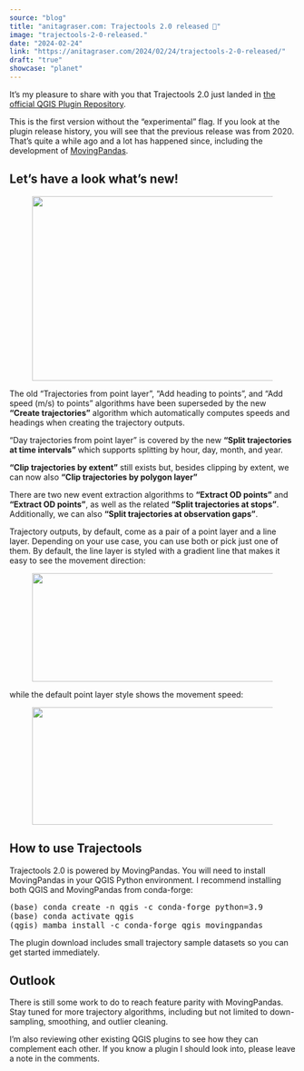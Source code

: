 ```yaml
---
source: "blog"
title: "anitagraser.com: Trajectools 2.0 released 🎉"
image: "trajectools-2-0-released."
date: "2024-02-24"
link: "https://anitagraser.com/2024/02/24/trajectools-2-0-released/"
draft: "true"
showcase: "planet"
---
```


<p>It&#8217;s my pleasure to share with you that Trajectools 2.0 just landed in <a href="https://plugins.qgis.org/plugins/processing_trajectory/#plugin-versions">the official QGIS Plugin Repository</a>.</p>



<p>This is the first version without the &#8220;experimental&#8221; flag. If you look at the plugin release history, you will see that the previous release was from 2020. That&#8217;s quite a while ago and a lot has happened since, including the development of <a href="https://movingpandas.org">MovingPandas</a>.</p>



<h2 class="wp-block-heading">Let&#8217;s have a look what&#8217;s new!</h2>



<figure class="wp-block-image size-large"><img width="624" height="325" data-attachment-id="8812" data-permalink="https://anitagraser.com/2024/02/24/trajectools-2-0-released/trajectools-1-2/" data-orig-file="https://underdark.files.wordpress.com/2024/02/trajectools-1-2.png" data-orig-size="624,325" data-comments-opened="1" data-image-meta="{&quot;aperture&quot;:&quot;0&quot;,&quot;credit&quot;:&quot;&quot;,&quot;camera&quot;:&quot;&quot;,&quot;caption&quot;:&quot;&quot;,&quot;created_timestamp&quot;:&quot;0&quot;,&quot;copyright&quot;:&quot;&quot;,&quot;focal_length&quot;:&quot;0&quot;,&quot;iso&quot;:&quot;0&quot;,&quot;shutter_speed&quot;:&quot;0&quot;,&quot;title&quot;:&quot;&quot;,&quot;orientation&quot;:&quot;0&quot;}" data-image-title="trajectools-1-2" data-image-description="" data-image-caption="" data-medium-file="https://underdark.files.wordpress.com/2024/02/trajectools-1-2.png?w=300" data-large-file="https://underdark.files.wordpress.com/2024/02/trajectools-1-2.png?w=545" src="https://underdark.files.wordpress.com/2024/02/trajectools-1-2.png?w=624" alt="" class="wp-image-8812" srcset="https://underdark.files.wordpress.com/2024/02/trajectools-1-2.png 624w, https://underdark.files.wordpress.com/2024/02/trajectools-1-2.png?w=150 150w, https://underdark.files.wordpress.com/2024/02/trajectools-1-2.png?w=300 300w" sizes="(max-width: 624px) 100vw, 624px" /></figure>



<p>The old &#8220;Trajectories from point layer&#8221;, &#8220;Add heading to points&#8221;, and &#8220;Add speed (m/s) to points&#8221; algorithms have been superseded by the new <strong>&#8220;Create trajectories&#8221;</strong> algorithm which automatically computes speeds and headings when creating the trajectory outputs. </p>



<p>&#8220;Day trajectories from point layer&#8221; is covered by the new <strong>&#8220;Split trajectories at time intervals&#8221; </strong>which supports splitting by hour, day, month, and year.</p>



<p><strong>&#8220;Clip trajectories by extent&#8221;</strong> still exists but, besides clipping by extent, we can now also <strong>&#8220;Clip trajectories by polygon layer&#8221;</strong></p>



<p>There are two new event extraction algorithms to <strong>&#8220;Extract OD points&#8221;</strong> and <strong>&#8220;Extract OD points&#8221;</strong>, as well as the related <strong>&#8220;Split trajectories at stops&#8221;</strong>. Additionally, we can also <strong>&#8220;Split trajectories at observation gaps&#8221;</strong>.</p>



<p>Trajectory outputs, by default, come as a pair of a point layer and a line layer. Depending on your use case, you can use both or pick just one of them. By default, the line layer is styled with a gradient line that makes it easy to see the movement direction:</p>



<figure class="wp-block-image size-large"><img width="624" height="191" data-attachment-id="8817" data-permalink="https://anitagraser.com/2024/02/24/trajectools-2-0-released/image-7-9/" data-orig-file="https://underdark.files.wordpress.com/2024/02/image-7.png" data-orig-size="624,191" data-comments-opened="1" data-image-meta="{&quot;aperture&quot;:&quot;0&quot;,&quot;credit&quot;:&quot;&quot;,&quot;camera&quot;:&quot;&quot;,&quot;caption&quot;:&quot;&quot;,&quot;created_timestamp&quot;:&quot;0&quot;,&quot;copyright&quot;:&quot;&quot;,&quot;focal_length&quot;:&quot;0&quot;,&quot;iso&quot;:&quot;0&quot;,&quot;shutter_speed&quot;:&quot;0&quot;,&quot;title&quot;:&quot;&quot;,&quot;orientation&quot;:&quot;0&quot;}" data-image-title="image-7" data-image-description="" data-image-caption="" data-medium-file="https://underdark.files.wordpress.com/2024/02/image-7.png?w=300" data-large-file="https://underdark.files.wordpress.com/2024/02/image-7.png?w=545" src="https://underdark.files.wordpress.com/2024/02/image-7.png?w=624" alt="" class="wp-image-8817" srcset="https://underdark.files.wordpress.com/2024/02/image-7.png 624w, https://underdark.files.wordpress.com/2024/02/image-7.png?w=150 150w, https://underdark.files.wordpress.com/2024/02/image-7.png?w=300 300w" sizes="(max-width: 624px) 100vw, 624px" /></figure>



<p>while the default point layer style shows the movement speed: </p>



<figure class="wp-block-image size-large"><img width="612" height="207" data-attachment-id="8824" data-permalink="https://anitagraser.com/2024/02/24/trajectools-2-0-released/image-12-6/" data-orig-file="https://underdark.files.wordpress.com/2024/02/image-12.png" data-orig-size="612,207" data-comments-opened="1" data-image-meta="{&quot;aperture&quot;:&quot;0&quot;,&quot;credit&quot;:&quot;&quot;,&quot;camera&quot;:&quot;&quot;,&quot;caption&quot;:&quot;&quot;,&quot;created_timestamp&quot;:&quot;0&quot;,&quot;copyright&quot;:&quot;&quot;,&quot;focal_length&quot;:&quot;0&quot;,&quot;iso&quot;:&quot;0&quot;,&quot;shutter_speed&quot;:&quot;0&quot;,&quot;title&quot;:&quot;&quot;,&quot;orientation&quot;:&quot;0&quot;}" data-image-title="image-12" data-image-description="" data-image-caption="" data-medium-file="https://underdark.files.wordpress.com/2024/02/image-12.png?w=300" data-large-file="https://underdark.files.wordpress.com/2024/02/image-12.png?w=545" src="https://underdark.files.wordpress.com/2024/02/image-12.png?w=612" alt="" class="wp-image-8824" srcset="https://underdark.files.wordpress.com/2024/02/image-12.png 612w, https://underdark.files.wordpress.com/2024/02/image-12.png?w=150 150w, https://underdark.files.wordpress.com/2024/02/image-12.png?w=300 300w" sizes="(max-width: 612px) 100vw, 612px" /></figure>



<h2 class="wp-block-heading">How to use Trajectools</h2>



<p>Trajectools 2.0 is powered by MovingPandas. You will need to install MovingPandas in your QGIS Python environment. I recommend installing both QGIS and MovingPandas from conda-forge:</p>


<div class="wp-block-syntaxhighlighter-code "><pre class="brush: bash; title: ; notranslate">
(base) conda create -n qgis -c conda-forge python=3.9 
(base) conda activate qgis
(qgis) mamba install -c conda-forge qgis movingpandas
</pre></div>


<p>The plugin download includes small trajectory sample datasets so you can get started immediately. </p>



<h2 class="wp-block-heading">Outlook</h2>



<p>There is still some work to do to reach feature parity with MovingPandas. Stay tuned for more trajectory algorithms, including but not limited to down-sampling, smoothing, and outlier cleaning. </p>



<p>I&#8217;m also reviewing other existing QGIS plugins to see how they can complement each other. If you know a plugin I should look into, please leave a note in the comments. </p>
